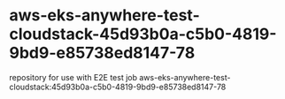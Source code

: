 # aws-eks-anywhere-test-cloudstack-45d93b0a-c5b0-4819-9bd9-e85738ed8147-78
repository for use with E2E test job aws-eks-anywhere-test-cloudstack:45d93b0a-c5b0-4819-9bd9-e85738ed8147-78
